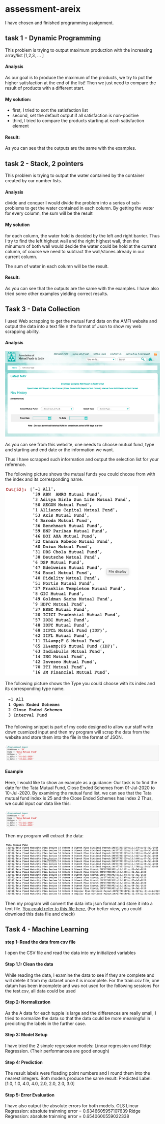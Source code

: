 # assessment-areix

I have chosen and finished programming assignment.

## task 1 - Dynamic Programming

This problem is trying to output maximum production with the increasing array/list [1,2,3, ... ]

#### Analysis

As our goal is to produce the maximum of the products, we try to put the higher satisfaction at the end of the list! Then we just need to compare the result of products with a different start.

#### My solution:

- first, I tried to sort the satisfaction list
- second, set the default output if all satisfaction is non-positive
- third, I tried to compare the products starting at each satisfaction element

#### Result:

As you can see that the outputs are the same with the examples.

## task 2 - Stack, 2 pointers

This problem is trying to output the water contained by the container created by our number lists.

#### Analysis

divide and conquer
I would divide the problem into a series of sub-problems to get the water contained in each column.
By getting the water for every column, the sum will be the result

#### My solution

for each column, the water hold is decided by the left and right barrier. Thus I try to find the left highest wall and the right highest wall, then the minumum of both wall would decide the water could be hold at the current column, of course we need to subtract the wall/stones already in our current column.

The sum of water in each column will be the result.

#### Result:

As you can see that the outputs are the same with the examples.
I have also tried some other examples yielding correct results.

## Task 3 - Data Collection

I used Web scrapping to get the mutual fund data on the AMFI website and output the data into a text file n the format of Json to show my web scrapping ability.

#### Analysis

![amfi](./rdme_img/1.png)

As you can see from this website, one needs to choose mutual fund, type and starting and end date or the information we want.

Thus I have scrapped such information and output the selection list for your reference.

The following picture shows the mutual funds you could choose from with the index and its corresponding name.

![mf](./rdme_img/2.png)

The following picture shows the Type you could choose with its index and its corresponding type name.

![type](./rdme_img/3.png)

The following snippet is part of my code designed to allow our staff write down cusmized input and then my program will scrap the data from the website and store them into the file in the format of JSON.

![input](./rdme_img/4.png)

#### Example

Here, I would like to show an example as a guidance:
Our task is to find the date for the Tata Mutual Fund, Close Ended Schemes from 01-Jul-2020 to 10-Jul-2020.
By examining the mutual fund list,
we can see that the Tata mutual fund index is 25 and
the Close Ended Schemes has index 2
Thus, we could input our data like this:

![input](./rdme_img/4.png)

Then my program will extract the data:

![input](./rdme_img/5.png)

Then my program will convert the data into json format and store it into a text file.
[You could refer to this file here.](./result/data.txt)
(For better view, you could download this data file and check)

## Task 4 - Machine Learning

#### step 1: Read the data from csv file

I open the CSV file and read the data into my initialized variables

#### Step 1.1: Clean the data

While reading the data, I examine the data to see if they are complete and will delete it from my dataset once it is incomplete.
For the train.csv file, one datum has been incomplete and was not used for the following sessions
For the test.csv, all data could be used

#### Step 2: Normalization

As the A data for each tupple is large and the differences are really small, I tried to normalize the data so that the data could be more meaningful in predicting the labels in the further case.

#### Step 3: Model Setup

I have tried the 2 simple regression models: Linear regression and Ridge Regression.
(Their performances are good enough)

#### Step 4: Prediction

The result labels were floading point numbers and I round them into the nearest integers.
Both models produce the same result:
Predicted Label: [1.0, 1.0, 4.0, 4.0, 2.0, 2.0, 2.0, 3.0]

#### Step 5: Error Evaluation

I have also output the absolute errors for both models.
OLS Linear Regression: absolute trainning error = 0.6346605957107639
Ridge Regression: absolute trainning error = 0.6540600559022338
